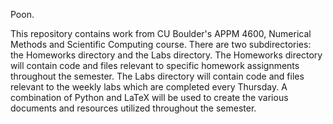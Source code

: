 Poon.

This repository contains work from CU Boulder's APPM 4600, Numerical Methods and Scientific Computing course. 
There are two subdirectories: the Homeworks directory and the Labs directory. The Homeworks directory will contain
code and files relevant to specific homework assignments throughout the semester. The Labs directory will
contain code and files relevant to the weekly labs which are completed every Thursday. A combination of Python
and LaTeX will be used to create the various documents and resources utilized throughout the semester. 